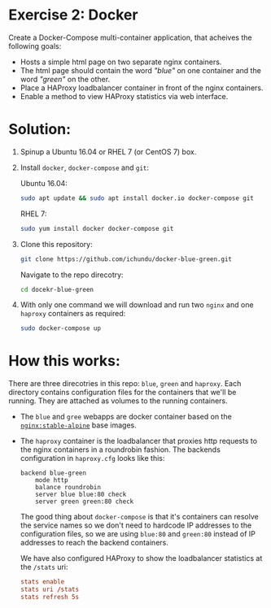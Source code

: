 Exercise 2: Docker
==================

Create a Docker-Compose multi-container application, that acheives the following goals:

- Hosts a simple html page on two separate nginx containers.
- The html page should contain the word *"blue"* on one container and the word *"green"* on the other.
- Place a HAProxy loadbalancer container in front of the nginx containers.
- Enable a method to view HAProxy statistics via web interface.


Solution:
=========

1. Spinup a Ubuntu 16.04 or RHEL 7 (or CentOS 7) box.
2. Install `docker`, `docker-compose` and `git`:

    Ubuntu 16.04:

    ```bash
    sudo apt update && sudo apt install docker.io docker-compose git
    ```

    RHEL 7:

    ```bash
    sudo yum install docker docker-compose git
    ```

3. Clone this repository:

    ```bash
    git clone https://github.com/ichundu/docker-blue-green.git
    ```

    Navigate to the repo direcotry:

    ```bash
    cd docekr-blue-green
    ```

4. With only one command we will download and run two `nginx` and one `haproxy` containers as required:

    ```bash
    sudo docker-compose up
    ```

How this works:
===============

There are three direcotries in this repo: `blue`, `green` and `haproxy`.
Each directory contains configuration files for the containers that we'll be running. They are attached as volumes to the running containers.

- The `blue` and `gree` webapps are docker container based on the [`nginx:stable-alpine`](https://hub.docker.com/_/nginx/) base images.
- The `haproxy` container is the loadbalancer that proxies http requests to the nginx containers in a roundrobin fashion. The backends configuration in `haproxy.cfg` looks like this:

    ```
    backend blue-green
        mode http
        balance roundrobin
        server blue blue:80 check
        server green green:80 check
    ```

    The good thing about `docker-compose` is that it's containers can resolve the service names so we don't need to hardcode IP addresses to the configuration files, so we are using `blue:80` and `green:80` instead of IP addresses to reach the backend containers.

    We have also configured HAProxy to show the loadbalancer statistics at the `/stats` uri:

    ```conf
    stats enable 
    stats uri /stats   
    stats refresh 5s 
    ```
